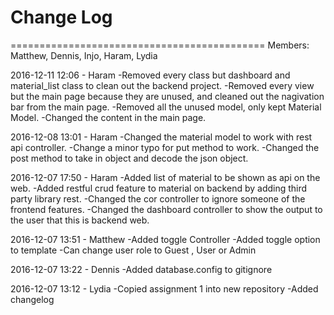 # Change Log 

============================================
Members: Matthew, Dennis, Injo, Haram, Lydia

2016-12-11 12:06 - Haram
-Removed every class but dashboard and material_list class to clean out the backend project.
-Removed every view but the main page because they are unused, and cleaned out the nagivation bar from the main page.
-Removed all the unused model, only kept Material Model.
-Changed the content in the main page.

2016-12-08 13:01 - Haram
-Changed the material model to work with rest api controller.
-Change a minor typo for put method to work.
-Changed the post method to take in object and decode the json object.

2016-12-07 17:50 - Haram
-Added list of material to be shown as api on the web.
-Added restful crud feature to material on backend by adding third party library rest.
-Changed the cor controller to ignore someone of the frontend features.
-Changed the dashboard controller to show the output to the user that this is backend web.

2016-12-07 13:51 - Matthew
-Added toggle Controller
-Added toggle option to template
-Can change user role to Guest , User or Admin

2016-12-07 13:22 - Dennis
-Added database.config to gitignore

2016-12-07 13:12 - Lydia
-Copied assignment 1 into new repository
-Added changelog

